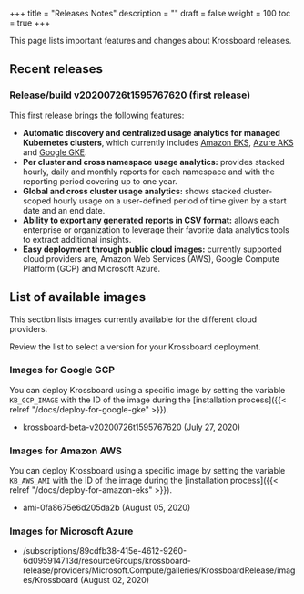 +++
title = "Releases Notes"
description = ""
draft = false
weight = 100
toc = true 
+++

This page lists important features and changes about Krossboard releases.

## Recent releases

### Release/build v20200726t1595767620 (first release)
This first release brings the following features:

* **Automatic discovery and centralized usage analytics for managed Kubernetes clusters**, which currently includes [Amazon EKS](https://aws.amazon.com/eks/), [Azure AKS](https://azure.microsoft.com/services/kubernetes-service/) and [Google GKE](https://cloud.google.com/kubernetes-engine).
* **Per cluster and cross namespace usage analytics:** provides stacked hourly, daily and monthly reports for each namespace and with the reporting period covering up to one year.
* **Global and cross cluster usage analytics:** shows stacked cluster-scoped hourly usage on a user-defined period of time given by a start date and an end date.
* **Ability to export any generated reports in CSV format:** allows each enterprise or organization to leverage their favorite data analytics tools to extract additional insights.
* **Easy deployment through public cloud images:** currently supported cloud providers are, Amazon Web Services (AWS), Google Compute Platform (GCP) and Microsoft Azure.

## List of available images
This section lists images currently available for the different cloud providers.

Review the list to select a version for your Krossboard deployment.

### Images for Google GCP
You can deploy Krossboard using a specific image by setting the variable `KB_GCP_IMAGE` with the ID of the image during the [installation process]({{< relref "/docs/deploy-for-google-gke" >}}).

  * krossboard-beta-v20200726t1595767620 (July 27, 2020)

### Images for Amazon AWS
You can deploy Krossboard using a specific image by setting the variable `KB_AWS_AMI` with the ID of the image during the [installation process]({{< relref "/docs/deploy-for-amazon-eks" >}}).

  * ami-0fa8675e6d205da2b (August 05, 2020)

### Images for Microsoft Azure
  * /subscriptions/89cdfb38-415e-4612-9260-6d095914713d/resourceGroups/krossboard-release/providers/Microsoft.Compute/galleries/KrossboardRelease/images/Krossboard (August 02, 2020)

